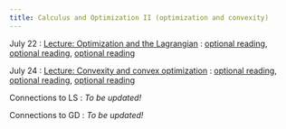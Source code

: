 ```yaml
---
title: Calculus and Optimization II (optimization and convexity)
---
```

July 22
: [Lecture: Optimization and the Lagrangian](#)
  : [optional reading](#), [optional reading](#), [optional reading](#)

July 24
: [Lecture: Convexity and convex optimization](#)
  : [optional reading](#), [optional reading](#), [optional reading](#)

Connections to LS
: *To be updated!*

Connections to GD
: *To be updated!*

